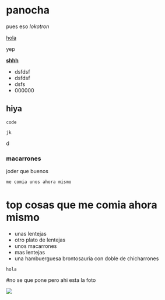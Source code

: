 # panocha
pues eso *lokotron*

[hola](https://xionix.dev)

yep

[**shhh**](https://github.com/xoneruh)

- dsfdsf
- dsfdsf
- dsfs
- 000000

## hiya

```
code

jk

```
d
### macarrones
joder que buenos
```
me comia unos ahora mismo
```
# top cosas que me comia ahora mismo

- unas lentejas
- otro plato de lentejas
- unos macarrones
- mas lentejas
- una hambuerguesa brontosauria con doble de chicharrones

```
hola
```


#no se que pone pero ahi esta la foto

![](https://user-images.githubusercontent.com/63996691/185649897-b7609626-ee6d-42b1-bc5e-4465cb41a19a.png)
